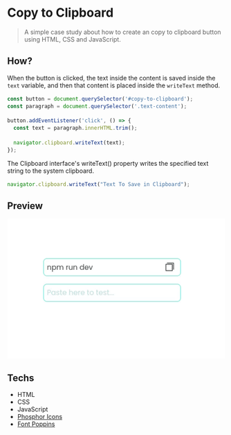 # Copy to Clipboard

> A simple case study about how to create an copy to clipboard button using HTML, CSS and JavaScript.

## How?

When the button is clicked, the text inside the content is saved inside the `text` variable, and then that content is placed inside the `writeText` method.

```js
const button = document.querySelector('#copy-to-clipboard');
const paragraph = document.querySelector('.text-content');

button.addEventListener('click', () => {
  const text = paragraph.innerHTML.trim();

  navigator.clipboard.writeText(text);
});
```

The Clipboard interface's writeText() property writes the specified text string to the system clipboard.

```js
navigator.clipboard.writeText("Text To Save in Clipboard");
```

## Preview

<div align='center'>

![PREVIEW](./preview.gif)

</div>

## Techs

- HTML
- CSS
- JavaScript
- [Phosphor Icons](https://phosphoricons.com/)
- [Font Poppins](https://fonts.google.com/specimen/Poppins?query=poppins)
